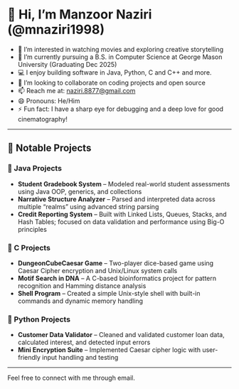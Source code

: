 # 👋 Hi, I’m Manzoor Naziri (@mnaziri1998)

- 👀 I’m interested in watching movies and exploring creative storytelling  
- 🌱 I’m currently pursuing a B.S. in Computer Science at George Mason University (Graduating Dec 2025)  
- 💻 I enjoy building software in Java, Python, C and C++ and more.
- 💞️ I’m looking to collaborate on coding projects and open source  
- 📫 Reach me at: [naziri.8877@gmail.com](mailto:naziri.8877@gmail.com)  
- 😄 Pronouns: He/Him  
- ⚡ Fun fact: I have a sharp eye for debugging and a deep love for good cinematography!

---

## 💼 Notable Projects

### 🔹 Java Projects
- **Student Gradebook System** – Modeled real-world student assessments using Java OOP, generics, and collections  
- **Narrative Structure Analyzer** – Parsed and interpreted data across multiple “realms” using advanced string parsing  
- **Credit Reporting System** – Built with Linked Lists, Queues, Stacks, and Hash Tables; focused on data validation and performance using Big-O principles

### 🔹 C Projects
- **DungeonCubeCaesar Game** – Two-player dice-based game using Caesar Cipher encryption and Unix/Linux system calls  
- **Motif Search in DNA** – A C-based bioinformatics project for pattern recognition and Hamming distance analysis  
- **Shell Program** – Created a simple Unix-style shell with built-in commands and dynamic memory handling

### 🔹 Python Projects
- **Customer Data Validator** – Cleaned and validated customer loan data, calculated interest, and detected input errors  
- **Mini Encryption Suite** – Implemented Caesar cipher logic with user-friendly input handling and testing

---

Feel free to connect with me through email.

